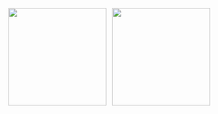 <span> 
  <img align="center" height=200 src="https://github-readme-stats.vercel.app/api?username=qwert45hi&show_icons=true&count_private=true&theme=dark" />
</span> 
<span> </span>
<span> 
  <img align="center" height=200 src="https://github-readme-stats.vercel.app/api/top-langs/?username=qwert45hi&show_icons=true&count_private=true&theme=dark&layout=compact&langs_count=8" />
</span> 
